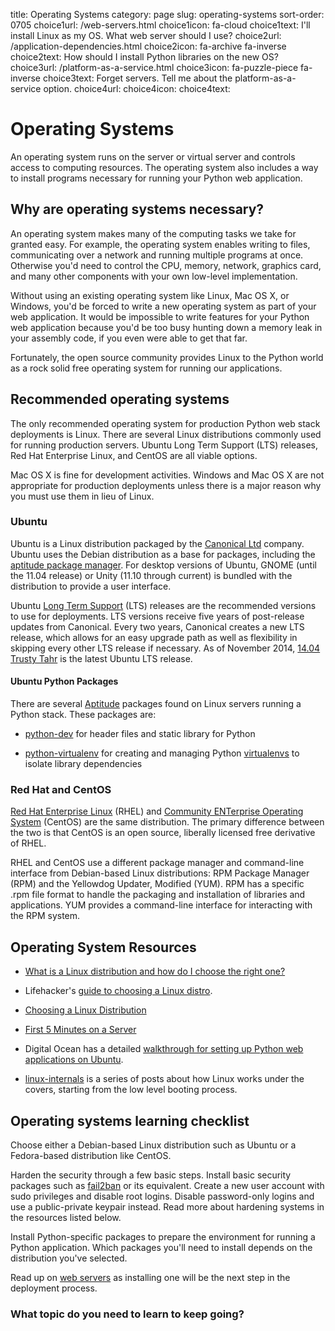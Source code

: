 title: Operating Systems
category: page
slug: operating-systems
sort-order: 0705
choice1url: /web-servers.html
choice1icon: fa-cloud
choice1text: I'll install Linux as my OS. What web server should I use?
choice2url: /application-dependencies.html
choice2icon: fa-archive fa-inverse
choice2text: How should I install Python libraries on the new OS?
choice3url: /platform-as-a-service.html
choice3icon: fa-puzzle-piece fa-inverse
choice3text: Forget servers. Tell me about the platform-as-a-service option.
choice4url:
choice4icon:
choice4text:


# Operating Systems
An operating system runs on the server or virtual server and controls access 
to computing resources. The operating system also includes a way to install
programs necessary for running your Python web application.


## Why are operating systems necessary?
An operating system makes many of the computing tasks we take for granted easy.
For example, the operating system enables writing to files, 
communicating over a network and running multiple programs at once. 
Otherwise you'd need to control the CPU, memory, network, graphics card, 
and many other components with your own low-level implementation.

Without using an existing operating system like Linux, Mac OS X, or Windows,
you'd be forced to write a new operating system as part of your web 
application.  It would be impossible to write features for your Python 
web application because you'd be too busy hunting down a memory leak in 
your assembly code, if you even were able to get that far.

Fortunately, the open source community provides Linux to the Python world 
as a rock solid free operating system for running our applications.


## Recommended operating systems
The only recommended operating system for production Python web stack 
deployments is Linux. There are several Linux distributions commonly used 
for running production servers. Ubuntu Long Term Support (LTS) releases, 
Red Hat Enterprise Linux, and CentOS are all viable options. 

Mac OS X is fine for development activities. Windows and Mac 
OS X are not appropriate for production deployments unless there is a 
major reason why you must use them in lieu of Linux.

### Ubuntu
Ubuntu is a Linux distribution packaged by the 
[Canonical Ltd](http://www.canonical.com/) company. Ubuntu uses the
Debian distribution as a base for packages, including the 
[aptitude package manager](http://wiki.debian.org/Apt). For desktop versions 
of Ubuntu, GNOME (until the 11.04 release) or Unity (11.10 through current)
is bundled with the distribution to provide a user interface.

Ubuntu [Long Term Support](https://wiki.ubuntu.com/LTS) (LTS) releases
are the recommended versions to use for deployments. LTS versions receive
five years of post-release updates from Canonical. Every two years, Canonical 
creates a new LTS release, which allows for an easy upgrade path as well 
as flexibility in skipping every other LTS release if necessary. As of
November 2014, 
[14.04 Trusty Tahr](http://releases.ubuntu.com/14.04/)
is the latest Ubuntu LTS release.


#### Ubuntu Python Packages
There are several 
[Aptitude](https://help.ubuntu.com/12.04/serverguide/aptitude.html)
packages found on Linux servers running a Python stack. These packages are: 

* [python-dev](http://packages.ubuntu.com/precise/python-dev) for header
  files and static library for Python

* [python-virtualenv](http://packages.ubuntu.com/precise/python-virtualenv)
  for creating and managing Python 
  [virtualenvs](http://www.virtualenv.org/en/latest/) to isolate library
  dependencies


### Red Hat and CentOS
[Red Hat Enterprise Linux](http://www.redhat.com/products/enterprise-linux/)
(RHEL) and [Community ENTerprise Operating System](http://www.centos.org/)
(CentOS) are the same distribution. The primary difference between the two 
is that CentOS is an open source, liberally licensed free derivative of RHEL.

RHEL and CentOS use a different package manager and command-line interface 
from Debian-based Linux distributions: RPM Package Manager (RPM) and the 
Yellowdog Updater, Modified (YUM). RPM has a specific .rpm file format
to handle the packaging and installation of libraries and applications. YUM
provides a command-line interface for interacting with the RPM system.


## Operating System Resources
* [What is a Linux distribution and how do I choose the right one?](http://www.linux.org/threads/selecting-a-linux-distribution.4087/)

* Lifehacker's [guide to choosing a Linux distro](http://lifehacker.com/5889950/how-to-find-the-perfect-linux-distribution-for-you).

* [Choosing a Linux Distribution](http://www.rackspace.com/knowledge_center/article/choosing-a-linux-distribution)

* [First 5 Minutes on a Server](http://plusbryan.com/my-first-5-minutes-on-a-server-or-essential-security-for-linux-servers)

* Digital Ocean has a detailed 
  [walkthrough for setting up Python web applications on Ubuntu](https://www.digitalocean.com/community/articles/how-to-set-up-ubuntu-cloud-servers-for-python-web-applications).

* [linux-internals](http://0xax.gitbooks.io/linux-insides/content/index.html) is
  a series of posts about how Linux works under the covers, starting from the
  low level booting process.


## Operating systems learning checklist
<i class="fa fa-check-square-o"></i>
Choose either a Debian-based Linux distribution such as Ubuntu or a 
Fedora-based distribution like CentOS.

<i class="fa fa-check-square-o"></i>
Harden the security through a few basic steps. Install basic security 
packages such as [fail2ban](http://www.fail2ban.org/wiki/index.php/Main_Page) 
or its equivalent. Create a new user account with sudo privileges and disable
root logins. Disable password-only logins and use a public-private keypair 
instead. Read more about hardening systems in the resources listed below.

<i class="fa fa-check-square-o"></i>
Install Python-specific packages to prepare the environment for running a
Python application. Which packages you'll need to install depends on the 
distribution you've selected.

<i class="fa fa-check-square-o"></i>
Read up on [web servers](/web-servers.html) as installing one will be the 
next step in the deployment process.


### What topic do you need to learn to keep going?
